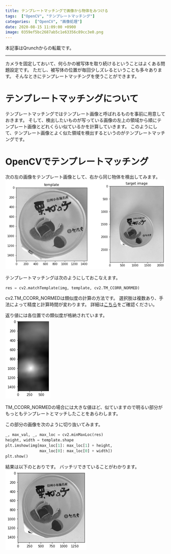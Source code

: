 ```yaml
---
title: テンプレートマッチングで画像から物体をみつける
tags:  ["OpenCV", "テンプレートマッチング"]
categories:  ["OpenCV", "画像処理"]
date: 2020-08-15 11:09:00 +0900
image: 0359ef5bc2687ab5c1e63356c89cc3e0.png
---
```

本記事はQrunchからの転載です。
___

カメラを固定しておいて、何らかの被写体を取り続けるということはよくある問題設定です。
ただし、被写体の位置が毎回少しズレるということも多々あります。
そんなときにテンプレートマッチングを使うことができます。

# テンプレートマッチングについて

テンプレートマッチングではテンプレート画像と呼ばれるものを事前に用意しておきます。
そして、検出したいものが写っている画像の左上の領域から順にテンプレート画像とどれくらい似ているかを計算していきます。
このようにして、テンプレート画像とよく似た領域を検出するというのがテンプレートマッチングです。

# OpenCVでテンプレートマッチング

次の左の画像をテンプレート画像として、右から同じ物体を検出してみます。  
![](0359ef5bc2687ab5c1e63356c89cc3e0.png)

テンプレートマッチングは次のようにしておこなえます。

``` Python
res = cv2.matchTemplate(img, template, cv2.TM_CCORR_NORMED)
```

 cv2.TM_CCORR_NORMEDは類似度の計算の方法です。
選択肢は複数あり、手法によって精度と計算時間が変わります。
詳細は[こちら](https://docs.opencv.org/3.0-beta/modules/imgproc/doc/object_detection.html?highlight=matchtemplate#cv2.matchTemplate)をご確認ください。

返り値には各位置での類似度が格納されています。  
![](9370aedcd8a411dce0233662689abc37.png)

TM_CCORR_NORMEDの場合には大きな値ほど、似ていますので明るい部分がもっともテンプレートとマッチしたことをあらわします。

この部分の画像を次のように切り抜いてみます。  

``` Python
_, max_val, _, max_loc = cv2.minMaxLoc(res)
height, width = template.shape
plt.imshow(img[max_loc[1]: max_loc[1] + height,
               max_loc[0]: max_loc[0] + width])
plt.show()
```
結果は以下のとおりです。
バッチリできていることがわかります。  
![](a5875c9529f2b4119c52dadcb0d1f17f.png)  

